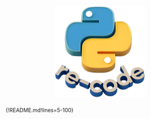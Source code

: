 <h1 align="center">
  <img width="240px" src="imgs/recode.png" alt="recode"/>
</h1>

{!README.md!lines=5-100}
